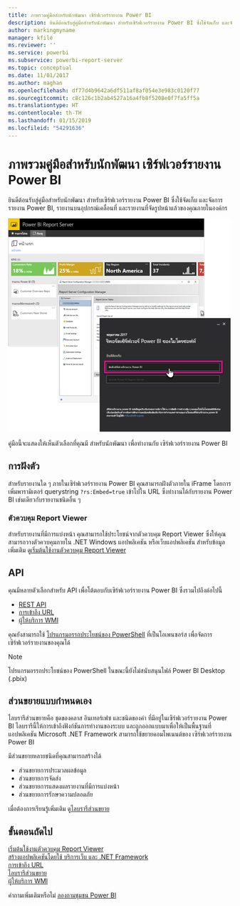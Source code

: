 ```yaml
---
title: ภาพรวมคู่มือสำหรับนักพัฒนา เซิร์ฟเวอร์รายงาน Power BI
description: ยินดีต้อนรับสู่คู่มือสำหรับนักพัฒนา สำหรับเซิร์ฟเวอร์รายงาน Power BI ซึ่งใช้จัดเก็บ และจัดการรายงาน Power BI, รายงานบนอุปกรณ์เคลื่อนที่ และรายงานที่จัดรูปหน้าแล้วของคุณภายในองค์กร
author: markingmyname
manager: kfile
ms.reviewer: ''
ms.service: powerbi
ms.subservice: powerbi-report-server
ms.topic: conceptual
ms.date: 11/01/2017
ms.author: maghan
ms.openlocfilehash: df77d4b9642a6df511af8af054e3e983c0120f77
ms.sourcegitcommit: c8c126c1b2ab4527a16a4fb8f5208e0f7fa5ff5a
ms.translationtype: HT
ms.contentlocale: th-TH
ms.lasthandoff: 01/15/2019
ms.locfileid: "54291636"
---
```

# <a name="developer-handbook-overview-power-bi-report-server"></a>ภาพรวมคู่มือสำหรับนักพัฒนา เซิร์ฟเวอร์รายงาน Power BI
ยินดีต้อนรับสู่คู่มือสำหรับนักพัฒนา สำหรับเซิร์ฟเวอร์รายงาน Power BI ซึ่งใช้จัดเก็บ และจัดการรายงาน Power BI, รายงานบนอุปกรณ์เคลื่อนที่ และรายงานที่จัดรูปหน้าแล้วของคุณภายในองค์กร

![](media/developer-handbook-overview/admin-handbook.png)

คู่มือนี้จะแสดงให้เห็นตัวเลือกที่คุณมี สำหรับนักพัฒนา เพื่อทำงานกับ เซิร์ฟเวอร์รายงาน Power BI

## <a name="embedding"></a>การฝังตัว
สำหรับรายงานใด ๆ ภายในเซิร์ฟเวอร์รายงาน Power BI คุณสามารถฝังตัวภายใน iFrame โดยการเพิ่มพารามิเตอร์ querystring `?rs:Embed=true` เข้าไปใน URL ซึ่งทำงานได้กับรายงาน Power BI เช่นเดียวกับรายงานชนิดอื่น ๆ

### <a name="report-viewer-control"></a>ตัวควบคุม Report Viewer
สำหรับรายงานที่มีการแบ่งหน้า คุณสามารถใช้ประโยชน์จากตัวควบคุม Report Viewer ซึ่งให้คุณสามารถวางตัวควบคุมภายใน .NET Windows แอปพลิเคชัน หรือเว็บแอปพลิเคชัน สำหรับข้อมูลเพิ่มเติม ดู[เริ่มต้นใช้งานตัวควบคุม Report Viewer](https://docs.microsoft.com/sql/reporting-services/application-integration/integrating-reporting-services-using-reportviewer-controls-get-started)

## <a name="apis"></a>API
คุณมีหลายตัวเลือกสำหรับ API เพื่อโต้ตอบกับเซิร์ฟเวอร์รายงาน Power BI ซึ่งรวมไปถึงต่อไปนี้

* [REST API](rest-api.md)
* [การเข้าถึง URL](https://docs.microsoft.com/sql/reporting-services/url-access-ssrs)
* [ผู้ให้บริการ WMI](https://docs.microsoft.com/sql/reporting-services/wmi-provider-library-reference/reporting-services-wmi-provider-library-reference-ssrs)

คุณยังสามารถใช้ [โปรแกรมอรรถประโยชน์ของ PowerShell](https://github.com/Microsoft/ReportingServicesTools) ที่เป็นโอเพนซอร์ส เพื่อจัดการเซิร์ฟเวอร์รายงานของคุณได้

> [!NOTE]
> โปรแกรมอรรถประโยชน์ของ PowerShell ในขณะนี้ยังไม่สนับสนุนไฟล์ Power BI Desktop (.pbix)
> 
> 

## <a name="custom-extensions"></a>ส่วนขยายแบบกำหนดเอง
ไลบรารีส่วนขยายคือ ชุดของคลาส อินเทอร์เฟซ และชนิดของค่า ที่มีอยู่ในเซิร์ฟเวอร์รายงาน Power BI ไลบรารีนี้ให้การเข้าถึงฟังก์ชันการทำงานของระบบ และถูกออกแบบมาเพื่อให้เป็นพื้นฐานที่ แอปพลิเคชัน Microsoft .NET Framework สามารถใช้ขยายคอมโพเนนต์ของ เซิร์ฟเวอร์รายงาน Power BI

มีส่วนขยายหลายชนิดที่คุณสามารถสร้างได้

* ส่วนขยายการประมวลผลข้อมูล
* ส่วนขยายการจัดส่ง
* ส่วนขยายการแสดงผลรายงานที่มีการแบ่งหน้า
* ส่วนขยายการรักษาความปลอดภัย

เมื่อต้องการเรียนรู้เพิ่มเติม ดู[ไลบรารีส่วนขยาย](https://docs.microsoft.com/sql/reporting-services/extensions/reporting-services-extension-library)

## <a name="next-steps"></a>ขั้นตอนถัดไป
[เริ่มต้นใช้งานตัวควบคุม Report Viewer](https://docs.microsoft.com/sql/reporting-services/application-integration/integrating-reporting-services-using-reportviewer-controls-get-started)  
[สร้างแอปพลิเคชันโดยใช้ บริการเว็บ และ .NET Framework](https://docs.microsoft.com/sql/reporting-services/report-server-web-service/net-framework/building-applications-using-the-web-service-and-the-net-framework)  
[การเข้าถึง URL](https://docs.microsoft.com/sql/reporting-services/url-access-ssrs)  
[ไลบรารีส่วนขยาย](https://docs.microsoft.com/sql/reporting-services/extensions/reporting-services-extension-library)  
[ผู้ให้บริการ WMI](https://docs.microsoft.com/sql/reporting-services/wmi-provider-library-reference/reporting-services-wmi-provider-library-reference-ssrs)

คำถามเพิ่มเติมหรือไม่ [ลองถามชุมชน Power BI](https://community.powerbi.com/)

